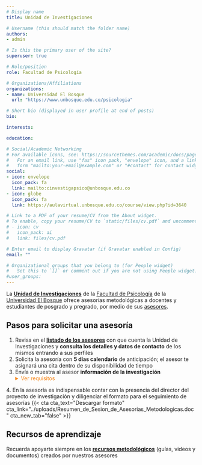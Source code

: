 ```yaml
---
# Display name
title: Unidad de Investigaciones

# Username (this should match the folder name)
authors:
- admin

# Is this the primary user of the site?
superuser: true

# Role/position
role: Facultad de Psicología

# Organizations/Affiliations
organizations:
- name: Universidad El Bosque
  url: "https://www.unbosque.edu.co/psicologia"

# Short bio (displayed in user profile at end of posts)
bio: 

interests:

education:

# Social/Academic Networking
# For available icons, see: https://sourcethemes.com/academic/docs/page-builder/#icons
#   For an email link, use "fas" icon pack, "envelope" icon, and a link in the
#   form "mailto:your-email@example.com" or "#contact" for contact widget.
social:
- icon: envelope
  icon_pack: fa
  link: mailto:cinvestigapsico@unbosque.edu.co
- icon: globe
  icon_pack: fa
  link: https://aulavirtual.unbosque.edu.co/course/view.php?id=3640

# Link to a PDF of your resume/CV from the About widget.
# To enable, copy your resume/CV to `static/files/cv.pdf` and uncomment the lines below.
# - icon: cv
#   icon_pack: ai
#   link: files/cv.pdf

# Enter email to display Gravatar (if Gravatar enabled in Config)
email: ""

# Organizational groups that you belong to (for People widget)
#   Set this to `[]` or comment out if you are not using People widget.
#user_groups:
---
```

La [**Unidad de Investigaciones**](https://aulavirtual.unbosque.edu.co/course/view.php?id=3640) de la [Facultad de Psicología](https://www.unbosque.edu.co/psicologia/) de la [Universidad El Bosque](https://www.unbosque.edu.co) ofrece asesorías metodológicas a docentes y estudiantes de posgrado y pregrado, por medio de sus [asesores](#people).

## Pasos para solicitar una asesoría

1. Revisa en el [**listado de los asesores**](/asesores) con que cuenta la Unidad de Investigaciones y **consulta los detalles y datos de contacto** de los mismos entrando a sus perfiles
2. Solicita la asesoría con **5 días calendario** de anticipación; el asesor te asignará una cita dentro de su disponibilidad de tiempo
3. Envía o muestra al asesor **información de la investigación** <details class="details-example">
    <summary style="color:#f68212;">Ver requisitos</summary>
    <p>Para poder adelantar un adecuado proceso de asesoría, es importante que le hagas llegar o muestres al asesor, la siguiente información:</p>
    <ul>
        <li>Titulo exacto del proyecto</li>
        <li>Problema de investigación</li>
        <li>Objetivos de la investigación (general y específicos)</li>
        <li>Marco metodológico de la investigación (método o diseño, instrumentos y/o cuestionarios, participantes y/o muestra).</li>
        <li>Copia del último documento entregado a la Unidad de Investigaciones o a los jurados</li>
        <li>Cualquier otra información que el asesor solicite o que el director crea pertinente</li>
    </ul>
</details>
4. En la asesoría es indispensable contar con la presencia del director del proyecto de investigación y diligenciar el formato para el seguimiento de asesorías {{< cta cta_text="Descargar formato" cta_link="../uploads/Resumen_de_Sesion_de_Asesorias_Metodologicas.doc" cta_new_tab="false" >}}

## Recursos de aprendizaje

Recuerda apoyarte siempre en los [**recursos metodológicos**](#recursos) (guías, videos y documentos) creados por nuestros asesores

